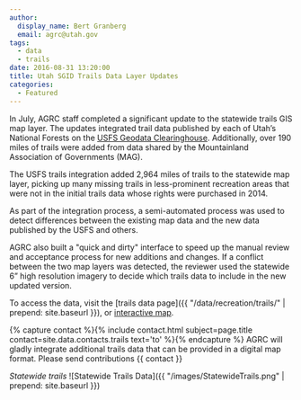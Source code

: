 ```yaml
---
author:
  display_name: Bert Granberg
  email: agrc@utah.gov
tags:
  - data
  - trails
date: 2016-08-31 13:20:00
title: Utah SGID Trails Data Layer Updates
categories:
  - Featured
---
```


In July, AGRC staff completed a significant update to the statewide trails GIS map layer. The updates integrated trail data published by each of Utah’s National Forests on the [USFS Geodata Clearinghouse](http://data.fs.usda.gov/geodata/). Additionally, over 190 miles of trails were added from data shared by the Mountainland Association of Governments (MAG).

The USFS trails integration added 2,964 miles of trails to the statewide map layer, picking up many missing trails in less-prominent recreation areas that were not in the initial trails data whose rights were purchased in 2014.

As part of the integration process, a semi-automated process was used to detect differences between the existing map data and the new data published by the USFS and others.

AGRC also built a "quick and dirty" interface to speed up the manual review and acceptance process for new additions and changes. If a conflict between the two map layers was detected, the reviewer used the statewide 6” high resolution imagery to decide which trails data to include in the new updated version.

To access the data, visit the [trails data page]({{ "/data/recreation/trails/" | prepend: site.baseurl }}), or [interactive map](https://utah.maps.arcgis.com/apps/SimpleViewer/index.html?appid=f3337951e0034ebb889ecebcb3a45f39).

{% capture contact %}{% include contact.html subject=page.title contact=site.data.contacts.trails text='to' %}{% endcapture %}
AGRC will gladly integrate additional trails data that can be provided in a digital map format. Please send contributions {{ contact }}

_Statewide trails_
![Statewide Trails Data]({{ "/images/StatewideTrails.png" | prepend: site.baseurl }})
